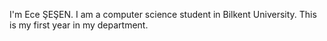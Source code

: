 I'm Ece ŞEŞEN.
I am a computer science student in Bilkent University.
This is my first year in my department.



